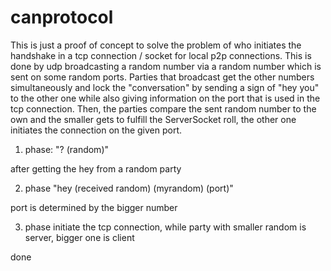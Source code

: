 # canprotocol

This is just a proof of concept to solve the problem of who initiates the handshake in a tcp connection / socket for local p2p connections.
This is done by udp broadcasting a random number via a random number which is sent on some random ports.
Parties that broadcast get the other numbers simultaneously and lock the "conversation" by sending a sign of "hey you" to the other one while also giving information on the port that is used in the tcp connection. 
Then, the parties compare the sent random number to the own and the smaller gets to fulfill the ServerSocket roll, the other one initiates the connection on the given port.

1. phase:
  "? (random)"
  
after getting the hey from a random party

2. phase
  "hey (received random) (myrandom) (port)"
  
port is determined by the bigger number

3. phase
  initiate the tcp connection, while party with smaller random is server, bigger one is client
  
done
